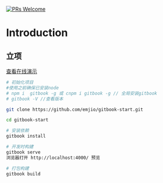 [![PRs Welcome](https://img.shields.io/badge/PRs-welcome-brightgreen.svg?style=flat-square)](http://makeapullrequest.com)
# Introduction

## 立项
[查看在线演示](https://emjio.github.io/gitbook-start)
``` bash
# 初始化项目
#使用之前确保已安装node 
# npm i  gitbook -g 或 cnpm i gitbook -g // 全局安装gitbook 
# gitbook -V //查看版本 

git clone https://github.com/emjio/gitbook-start.git

cd gitbook-start

# 安装依赖
gitbook install 

# 开发时构建
gitbook serve 
浏览器打开 http://localhost:4000/ 预览

# 打包构建
gitbook build

```
